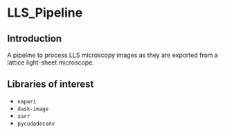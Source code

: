 # LLS_Pipeline
## Introduction
A pipeline to process LLS microscopy images as they are exported from a lattice light-sheet microscope.

## Libraries of interest
- ```napari```
- ```dask-image```
- ```zarr```
- ```pycudadeconv```

